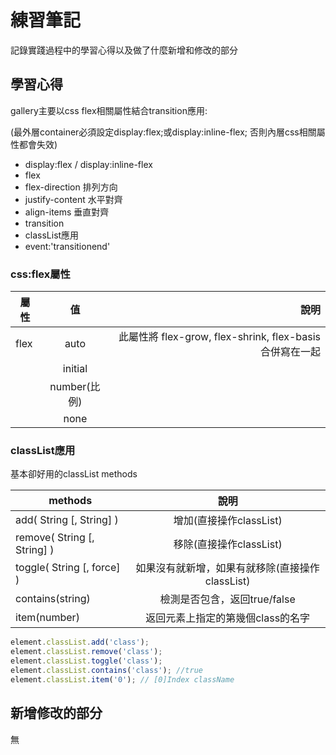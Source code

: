 

# 練習筆記

記錄實踐過程中的學習心得以及做了什麼新增和修改的部分  


## 學習心得

gallery主要以css flex相關屬性結合transition應用:
 
(最外層container必須設定display:flex;或display:inline-flex; 否則內層css相關屬性都會失效)
* display:flex / display:inline-flex
* flex
* flex-direction 排列方向
* justify-content 水平對齊
* align-items 垂直對齊
* transition
* classList應用
* event:'transitionend'

### css:flex屬性

| 屬性        | 值          | 說明          |
| ------------- |:-------------:| -----:|
| flex      | auto | 此屬性將 flex-grow, flex-shrink, flex-basis合併寫在一起 |
|        | initial      |     |
|    | number(比例)      |      |
|    | none      |      |


### classList應用
基本卻好用的classList methods
  
| methods       | 說明           |
| ------------- |:-------------:| 
| add( String [, String] )     | 增加(直接操作classList) | 
| remove( String [, String] )    | 移除(直接操作classList)      | 
| toggle( String [, force] ) | 如果沒有就新增，如果有就移除(直接操作classList) | 
| contains(string) | 檢測是否包含，返回true/false      | 
| item(number) | 返回元素上指定的第幾個class的名字      | 
   
   
```js
element.classList.add('class');
element.classList.remove('class');
element.classList.toggle('class');
element.classList.contains('class'); //true
element.classList.item('0'); // [0]Index className
```

## 新增修改的部分

無


